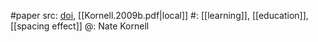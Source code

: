 #paper 
src: [doi](https://doi.org/10.1002/ACP.1537), [[Kornell.2009b.pdf|local]] 
#: [[learning]], [[education]], [[spacing effect]] 
@: Nate Kornell

